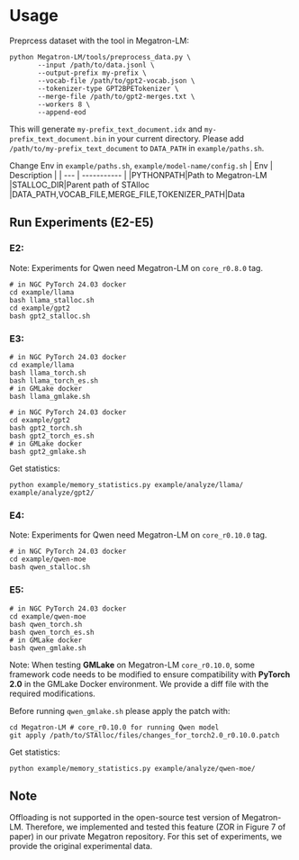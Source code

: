 # Usage
Preprcess dataset with the tool in Megatron-LM:
```shell
python Megatron-LM/tools/preprocess_data.py \
       --input /path/to/data.jsonl \
       --output-prefix my-prefix \
       --vocab-file /path/to/gpt2-vocab.json \
       --tokenizer-type GPT2BPETokenizer \
       --merge-file /path/to/gpt2-merges.txt \
       --workers 8 \
       --append-eod
```
This will generate `my-prefix_text_document.idx` and `my-prefix_text_document.bin` in your current directory. Please add `/path/to/my-prefix_text_document` to `DATA_PATH` in `example/paths.sh`.

 Change Env in `example/paths.sh`, `example/model-name/config.sh`
| Env | Description |
| --- | ----------- |
|PYTHONPATH|Path to Megatron-LM
|STALLOC_DIR|Parent path of STAlloc
|DATA_PATH,VOCAB_FILE,MERGE_FILE,TOKENIZER_PATH|Data

## Run Experiments (E2-E5)
### E2: 
Note: Experiments for Qwen need Megatron-LM on `core_r0.8.0` tag.
```shell
# in NGC PyTorch 24.03 docker
cd example/llama
bash llama_stalloc.sh
cd example/gpt2
bash gpt2_stalloc.sh
```

### E3:
```shell
# in NGC PyTorch 24.03 docker
cd example/llama
bash llama_torch.sh
bash llama_torch_es.sh
# in GMLake docker
bash llama_gmlake.sh

# in NGC PyTorch 24.03 docker
cd example/gpt2
bash gpt2_torch.sh
bash gpt2_torch_es.sh
# in GMLake docker
bash gpt2_gmlake.sh
```

Get statistics:
```shell
python example/memory_statistics.py example/analyze/llama/ example/analyze/gpt2/
```

### E4:
Note: Experiments for Qwen need Megatron-LM on `core_r0.10.0` tag.
```shell
# in NGC PyTorch 24.03 docker
cd example/qwen-moe
bash qwen_stalloc.sh
```

### E5:
```shell
# in NGC PyTorch 24.03 docker
cd example/qwen-moe
bash qwen_torch.sh
bash qwen_torch_es.sh
# in GMLake docker
bash qwen_gmlake.sh
```
Note: When testing **GMLake** on Megatron-LM `core_r0.10.0`, some framework code needs to be modified to ensure compatibility with **PyTorch 2.0** in the GMLake Docker environment.  We provide a diff file with the required modifications.

Before running `qwen_gmlake.sh` please apply the patch with:
```shell
cd Megatron-LM # core_r0.10.0 for running Qwen model
git apply /path/to/STAlloc/files/changes_for_torch2.0_r0.10.0.patch
```

Get statistics:
```shell
python example/memory_statistics.py example/analyze/qwen-moe/
```

## Note
Offloading is not supported in the open-source test version of Megatron-LM. Therefore, we implemented and tested this feature (ZOR in Figure 7 of paper) in our private Megatron repository. For this set of experiments, we provide the original experimental data.